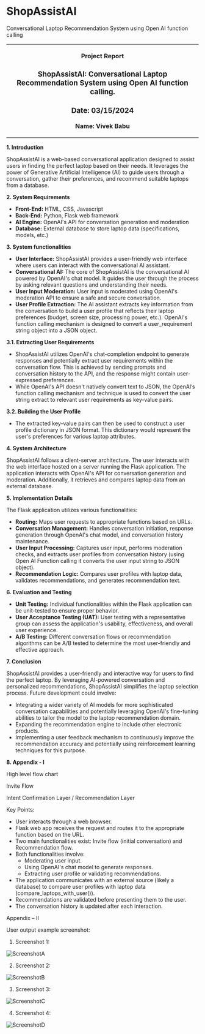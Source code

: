 # ShopAssistAI
Conversational Laptop Recommendation System using Open AI function calling
<table><tbody><tr><th><p>Project Report</p><h3>ShopAssistAI: Conversational Laptop Recommendation System using Open AI function calling.</h3><h3>Date: 03/15/2024</h3><p>Name: Vivek Babu</p></th></tr></tbody></table>

**1\. Introduction**

ShopAssistAI is a web-based conversational application designed to assist users in finding the perfect laptop based on their needs. It leverages the power of Generative Artificial Intelligence (AI) to guide users through a conversation, gather their preferences, and recommend suitable laptops from a database.

**2\. System Requirements**

- **Front-End:** HTML, CSS, Javascript
- **Back-End:** Python, Flask web framework
- **AI Engine:** OpenAI's API for conversation generation and moderation
- **Database:** External database to store laptop data (specifications, models, etc.)

**3\. System functionalities**

- **User Interface:** ShopAssistAI provides a user-friendly web interface where users can interact with the conversational AI assistant.
- **Conversational AI:** The core of ShopAssistAI is the conversational AI powered by OpenAI's chat model. It guides the user through the process by asking relevant questions and understanding their needs.
- **User Input Moderation:** User input is moderated using OpenAI's moderation API to ensure a safe and secure conversation.
- **User Profile Extraction:** The AI assistant extracts key information from the conversation to build a user profile that reflects their laptop preferences (budget, screen size, processing power, etc.). OpenAI's function calling mechanism is designed to convert a user_requirement string object into a JSON object.

**3.1. Extracting User Requirements**

- ShopAssistAI utilizes OpenAI's chat-completion endpoint to generate responses and potentially extract user requirements within the conversation flow. This is achieved by sending prompts and conversation history to the API, and the response might contain user-expressed preferences.
- While OpenAI's API doesn't natively convert text to JSON, the OpenAI’s function calling mechanism and technique is used to convert the user string extract to relevant user requirements as key-value pairs.

**3.2. Building the User Profile**

- The extracted key-value pairs can then be used to construct a user profile dictionary in JSON format. This dictionary would represent the user's preferences for various laptop attributes.

**4\. System Architecture**

ShopAssistAI follows a client-server architecture. The user interacts with the web interface hosted on a server running the Flask application. The application interacts with OpenAI's API for conversation generation and moderation. Additionally, it retrieves and compares laptop data from an external database.

**5\. Implementation Details**

The Flask application utilizes various functionalities:

- **Routing:** Maps user requests to appropriate functions based on URLs.
- **Conversation Management:** Handles conversation initiation, response generation through OpenAI's chat model, and conversation history maintenance.
- **User Input Processing:** Captures user input, performs moderation checks, and extracts user profiles from conversation history (using Open AI Function calling it converts the user input string to JSON object).
- **Recommendation Logic:** Compares user profiles with laptop data, validates recommendations, and generates recommendation text.

**6\. Evaluation and Testing**

- **Unit Testing:** Individual functionalities within the Flask application can be unit-tested to ensure proper behavior.
- **User Acceptance Testing (UAT):** User testing with a representative group can assess the application's usability, effectiveness, and overall user experience.
- **A/B Testing:** Different conversation flows or recommendation algorithms can be A/B tested to determine the most user-friendly and effective approach.

**7\. Conclusion**

ShopAssistAI provides a user-friendly and interactive way for users to find the perfect laptop. By leveraging AI-powered conversation and personalized recommendations, ShopAssistAI simplifies the laptop selection process. Future development could involve:

- Integrating a wider variety of AI models for more sophisticated conversation capabilities and potentially leveraging OpenAI's fine-tuning abilities to tailor the model to the laptop recommendation domain.
- Expanding the recommendation engine to include other electronic products.
- Implementing a user feedback mechanism to continuously improve the recommendation accuracy and potentially using reinforcement learning techniques for this purpose.

**8\. Appendix - I**

High level flow chart

Invite Flow

Intent Confirmation Layer / Recommendation Layer

Key Points:

- User interacts through a web browser.
- Flask web app receives the request and routes it to the appropriate function based on the URL.
- Two main functionalities exist: Invite flow (initial conversation) and Recommendation flow.
- Both functionalities involve:
  - Moderating user input.
  - Using OpenAI's chat model to generate responses.
  - Extracting user profile or validating recommendations.
- The application communicates with an external source (likely a database) to compare user profiles with laptop data (compare_laptops_with_user()).
- Recommendations are validated before presenting them to the user.
- The conversation history is updated after each interaction.

Appendix – II

User output example screenshot:

1. Screenshot 1:

![ScreenshotA](Images/Screenshot1.png)

2. Screenshot 2:

![ScreenshotB](Images/Screenshot2.png)

3. Screenshot 3:

![ScreenshotC](Images/Screenshot3.png)

4. Screenshot 4:

![ScreenshotD](Images/Screenshot4.png)
